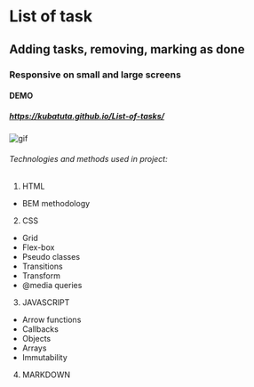 # List of task
## Adding tasks, removing, marking as done
### Responsive on small and large screens
#### DEMO
##### https://kubatuta.github.io/List-of-tasks/

![gif](https://github.com/KubaTuta/List-of-tasks/blob/main/img/task.gif?raw=true)

###### Technologies and methods used in project:
1. HTML
- BEM methodology
2. CSS
- Grid
- Flex-box
- Pseudo classes
- Transitions
- Transform
- @media queries
3. JAVASCRIPT
- Arrow functions
- Callbacks
- Objects
- Arrays
- Immutability
4. MARKDOWN

